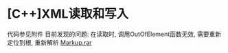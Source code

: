 # [C++]XML读取和写入
代码参见附件
目前发现的问题:
在读取时, 调用OutOfElement函数无效, 需要重新定位到根, 重新解析
[Markup.rar](_v_attachments/20181118204640181_12772/Markup.rar)